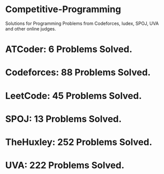 # Competitive-Programming
Solutions for Programming Problems from Codeforces, Iudex, SPOJ, UVA and other online judges.

# ATCoder: 6 Problems Solved.
# Codeforces: 88 Problems Solved.
# LeetCode: 45 Problems Solved.
# SPOJ: 13 Problems Solved.
# TheHuxley: 252 Problems Solved.
# UVA: 222 Problems Solved.
